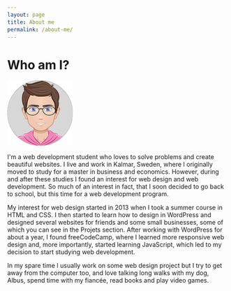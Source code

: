 ```yaml
---
layout: page
title: About me
permalink: /about-me/
---
```

# Who am I?

![My cool avatar](/images/avatar.png)

I'm a web development student who loves to solve problems and create beautiful websites. I live and work in Kalmar, Sweden, where I originally moved to study for a master in business and economics. However, during and after these studies I found an interest for web design and web development. So much of an interest in fact, that I soon decided to go back to school, but this time for a web development program.

My interest for web design started in 2013 when I took a summer course in HTML and CSS. I then started to learn how to design in WordPress and designed several websites for friends and some small businesses, some of which you can see in the Projets section. After working with WordPress for about a year, I found freeCodeCamp, where I learned more responsive web design and, more importantly, started learning JavaScript, which led to my decision to start studying web development.

In my spare time I usually work on some web design project but I try to get away from the computer too, and love talking long walks with my dog, Albus, spend time with my fiancée, read books and play video games.
